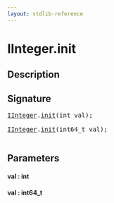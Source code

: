 ```yaml
---
layout: stdlib-reference
---
```


# IInteger\.init

## Description





## Signature 

<pre>
<a href="/stdlib-reference/interfaces/IInteger/index" class="code_type">IInteger</a>.<a href="/stdlib-reference/interfaces/IInteger/init">init</a>(<span class="code_keyword">int</span> <span class='code_param'>val</span>);

<a href="/stdlib-reference/interfaces/IInteger/index" class="code_type">IInteger</a>.<a href="/stdlib-reference/interfaces/IInteger/init">init</a>(int64_t <span class='code_param'>val</span>);

</pre>

## Parameters

#### val  : int
#### val  : int64\_t

